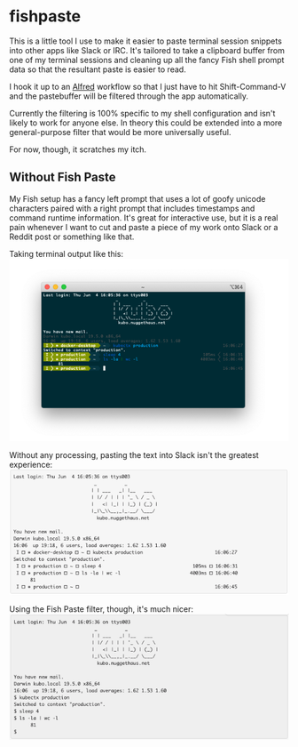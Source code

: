 # fishpaste

This is a little tool I use to make it easier to paste terminal session
snippets into other apps like Slack or IRC.  It's tailored to take a clipboard
buffer from one of my terminal sessions and cleaning up all the fancy Fish
shell prompt data so that the resultant paste is easier to read.

I hook it up to an [Alfred] workflow so that I just have to hit Shift-Command-V
and the pastebuffer will be filtered through the app automatically.

Currently the filtering is 100% specific to my shell configuration and isn't
likely to work for anyone else.  In theory this could be extended into a more
general-purpose filter that would be more universally useful.

For now, though, it scratches my itch.

## Without Fish Paste

My Fish setup has a fancy left prompt that uses a lot of goofy unicode
characters paired with a right prompt that includes timestamps and command
runtime information.  It's great for interactive use, but it is a real pain
whenever I want to cut and paste a piece of my work onto Slack or a Reddit post
or something like that.

Taking terminal output like this:
![Screenshot of Terminal](images/terminal.png)

Without any processing, pasting the text into Slack isn't the greatest experience:
![Screenshot of Terminal](images/badpaste.png)

Using the Fish Paste filter, though, it's much nicer:
![Screenshot of Terminal](images/goodpaste.png)


[Alfred]: https://alfredapp.com/
